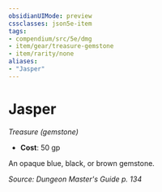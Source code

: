 ```yaml
---
obsidianUIMode: preview
cssclasses: json5e-item
tags:
- compendium/src/5e/dmg
- item/gear/treasure-gemstone
- item/rarity/none
aliases: 
- "Jasper"
---
```

# Jasper
*Treasure (gemstone)*  

- **Cost**: 50 gp

An opaque blue, black, or brown gemstone.

*Source: Dungeon Master's Guide p. 134*